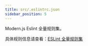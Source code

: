 ```yaml
---
title: src/.eslintrc.json
sidebar_position: 5
---
```


Modern.js Eslint 全量规则集。

具体规则信息请查看：[ESLint 全量规则集](/docs/guides/usages/eslint)

